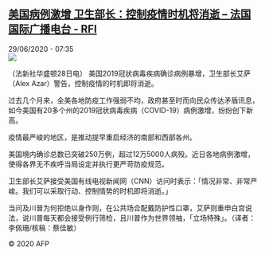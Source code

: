 <!--1593413696000-->
[美国病例激增 卫生部长：控制疫情时机将消逝 – 法国国际广播电台 - RFI](http://www.rfi.fr//cn/contenu/20200629-%E7%BE%8E%E5%9B%BD%E7%97%85%E4%BE%8B%E6%BF%80%E5%A2%9E-%E5%8D%AB%E7%94%9F%E9%83%A8%E9%95%BF%E6%8E%A7%E5%88%B6%E7%96%AB%E6%83%85%E6%97%B6%E6%9C%BA%E5%B0%86%E6%B6%88%E9%80%9D)
------

<div>29/06/2020 - 07:35</div><img src="https://s.rfi.fr/media/display/18248ac4-b9d3-11ea-aae7-005056bf87d6/w:310/p:16x9/int0008b.200629133503.jpg"><div class="t-content__body u-clearfix"><div class="m-interstitial"></div><p>（法新社华盛顿28日电）    美国2019冠状病毒疾病确诊病例暴增，卫生部长艾萨（Alex Azar）警告，控制疫情的时机即将消逝。</p><p>    过去几个月来，全美各地防疫工作强弱不均，政府甚至时而向民众传达矛盾讯息，如今美国有20多个州的2019冠状病毒疾病（COVID-19）病例激增，纷纷创下新高。</p><p>    疫情最严峻的地区，是推动提早重启经济的南部和西部各州。</p><p>    美国境内确诊总数已突破250万例，超过12万5000人病殁。近日各地病例激增，使得各界无不疾呼当局设定并执行更严苛防疫规范。</p><p>    卫生部长艾萨接受美国有线电视新闻网（CNN）访问时表示：「情况非常、非常严峻。我们可以采取行动、控制情势的时机即将消逝。」</p><p>    当问及川普为何拒绝以身作则，在公共场合配戴防护性口罩，艾萨则重申白宫说法，说川普每天都会接受例行筛检，且川普作为世界领袖，「立场特殊」。（译者：李佩珊/核稿：蔡佳敏）</p><p class="t-copyright">© 2020 AFP</p>        </div>
